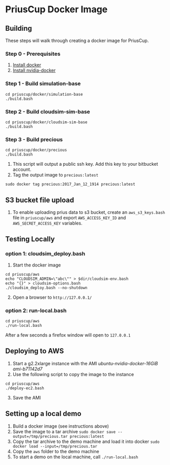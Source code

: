 # PriusCup Docker Image

## Building
These steps will walk through creating a docker image for PriusCup.

### Step 0 - Prerequisites
1. [Install docker](https://docs.docker.com/engine/installation/)
2. [Install nvidia-docker](https://github.com/NVIDIA/nvidia-docker/wiki/Installation)

### Step 1 - Build simulation-base

```
cd priuscup/docker/simulation-base
./build.bash
```

### Step 2 - Build cloudsim-sim-base
```
cd priuscup/docker/cloudsim-sim-base
./build.bash
```

### Step 3 - Build precious
```
cd priuscup/docker/precious
./build.bash
```
1. This script will output a public ssh key. Add this key to your bitbucket account.
2. Tag the output image to `precious:latest`
```
sudo docker tag precious:2017_Jan_12_1914 precious:latest
```

## S3 bucket file upload

1. To enable uploading prius data to s3 bucket, create an `aws_s3_keys.bash`
file in `priuscup/aws` and export `AWS_ACCESS_KEY_ID` and
`AWS_SECRET_ACCESS_KEY` variables.


## Testing Locally
### option 1: cloudsim_deploy.bash
1. Start the docker image
```
cd priuscup/aws
echo "CLOUDSIM_ADMIN=\"abc\"" > $dir/cloudsim-env.bash
echo "{}" > cloudsim-options.bash
./cloudsim_deploy.bash --no-shutdown
```
2. Open a browser to `http://127.0.0.1/`

### option 2: run-local.bash
```
cd priuscup/aws
./run-local.bash
```
After a few seconds a firefox window will open to `127.0.0.1`

## Deploying to AWS
1. Start a g2.2xlarge instance with the AMI *ubuntu-nvidia-docker-16GiB* *ami-b71142d7*
2. Use the following script to copy the image to the instance
```
cd priuscup/aws
./deploy-ec2.bash
```
3. Save the AMI

## Setting up a local demo
1. Build a docker image (see instructions above)
2. Save the image to a tar archive
    `sudo docker save --output=/tmp/precious.tar precious:latest`
3. Copy the tar archive to the demo machine and load it into docker
    `sudo docker load --input=/tmp/precious.tar`
4. Copy the `aws` folder to the demo machine
5. To start a demo on the local machine, call `./run-local.bash`
